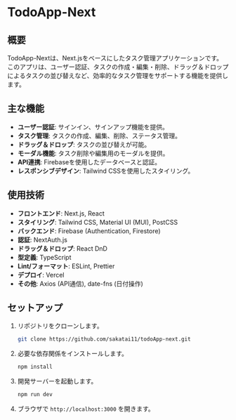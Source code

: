 # TodoApp-Next

## 概要

TodoApp-Nextは、Next.jsをベースにしたタスク管理アプリケーションです。このアプリは、ユーザー認証、タスクの作成・編集・削除、ドラッグ＆ドロップによるタスクの並び替えなど、効率的なタスク管理をサポートする機能を提供します。

## 主な機能

- **ユーザー認証**: サインイン、サインアップ機能を提供。
- **タスク管理**: タスクの作成、編集、削除、ステータス管理。
- **ドラッグ＆ドロップ**: タスクの並び替えが可能。
- **モーダル機能**: タスク削除や編集用のモーダルを提供。
- **API連携**: Firebaseを使用したデータベースと認証。
- **レスポンシブデザイン**: Tailwind CSSを使用したスタイリング。

## 使用技術

- **フロントエンド**: Next.js, React
- **スタイリング**: Tailwind CSS, Material UI (MUI), PostCSS
- **バックエンド**: Firebase (Authentication, Firestore)
- **認証**: NextAuth.js
- **ドラッグ＆ドロップ**: React DnD
- **型定義**: TypeScript
- **Lint/フォーマット**: ESLint, Prettier
- **デプロイ**: Vercel
- **その他**: Axios (API通信), date-fns (日付操作)

## セットアップ

1. リポジトリをクローンします。
   ```bash
   git clone https://github.com/sakatai11/todoApp-next.git
   ```
2. 必要な依存関係をインストールします。
   ```bash
   npm install
   ```
3. 開発サーバーを起動します。
   ```bash
   npm run dev
   ```
4. ブラウザで `http://localhost:3000` を開きます。
